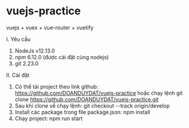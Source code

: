 # vuejs-practice
vuejs + vuex + vue-router + vuetify

I. Yêu cầu
1. NodeJs v12.13.0
2. npm 6.12.0 (được cài đặt cùng nodejs)
3. git 2.23.0

II. Cài đặt
1. Có thể tài project theo link github: https://github.com/DOANDUYDAT/vuejs-practice
hoặc chạy lệnh git clone https://github.com/DOANDUYDAT/vuejs-practice.git
2. Sau khi clone về chạy lệnh: 
    git checkout --track origin/develop
3. Install các package trong file package.json:
    npm install
4. Chạy project:
    npm run start

